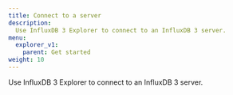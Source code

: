 ```yaml
---
title: Connect to a server
description:
  Use InfluxDB 3 Explorer to connect to an InfluxDB 3 server.
menu:
  explorer_v1:
    parent: Get started
weight: 10
---
```


Use InfluxDB 3 Explorer to connect to an InfluxDB 3 server.